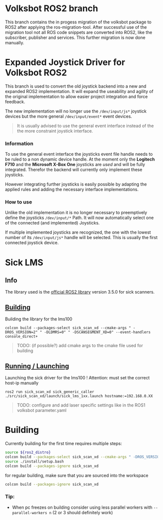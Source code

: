 # Volksbot ROS2 branch

This branch contains the in progess migration of the volksbot package to ROS2 after applying the ros-migration-tool. After successful use of the migration tool not all ROS code snippets are converted into ROS2, like the subscriber, publisher and services. This further migration is now done manually.  


# Expanded Joystick Driver for Volksbot ROS2

This branch is used to convert the old joystick backend into a new and expanded ROS2 implementation. It will expand the useability and agility of the original implementation to allow easier project integration and force feedback.

The new implementation will no longer use the `/dev/input/js*` joystick devices but the more general `/dev/input/event*` event devices.
> It is usually advised to use the general event interface instead of the the more constraint joystick interface.


### Information

To use the general event interface the joysticks event file handle needs to be ruled to a non dynamic device handle. At the moment only the **Logitech F710** and the **Microsoft X-Box One** joysticks are _used_ and will be fully integrated. Therefor the backend will currently only implement these joysticks.

However integrating further joysticks is easily possible by adapting the applied rules and adding the necessary interface implementations.


### How to use

Unlike the old implementation it is no longer necessary to preemptively define the joysticks `/dev/input/*` Path.
It will now automatically select one of the connected (and implemented) Joysticks.

If multiple implemented joysticks are recognized, the one with the lowest number of its `/dev/input/js*` handle will be selected. This is usually the first connected joystick device.


# Sick LMS
## Info
The library used is the [official ROS2 library](https://github.com/SICKAG/sick_scan_xd/tree/master) version 3.5.0 for sick scanners. 

## [Building](https://github.com/SICKAG/sick_scan_xd/blob/master/INSTALL-ROS2.md#summary-for-the-different-build-options)

Building the library for the lms100

    colcon build --packages-select sick_scan_xd --cmake-args " -DROS_VERSION=2" " -DLDMRS=0" " -DSCANSEGMENT_XD=0" --event-handlers console_direct+

> TODO: (if possible?) add cmake args to the cmake file used for building

## [Running / Launching](https://github.com/SICKAG/sick_scan_xd?tab=readme-ov-file#running-the-driver)

Launching the sick driver for the lms100 ! Attention: must set the correct host-ip manually

    ros2 run sick_scan_xd sick_generic_caller ./src/sick_scan_xd/launch/sick_lms_1xx.launch hostname:=192.168.0.XX

> TODO: configure and add laser specific settings like in the ROS1 volksbot parameter.yaml

# Building
Currently building for the first time requires multiple steps:

```bash
source ${ros2_distro}
colcon build --packages-select sick_scan_xd --cmake-args " -DROS_VERSION=2" " -DLDMRS=0" " -DSCANSEGMENT_XD=0" --event-handlers console_direct+
source ./install/setup.bash
colcon build --packages-ignore sick_scan_xd
```

for regular building, make sure that you are sourced into the workspace 
```bash
colcon build --packages-ignore sick_scan_xd
```

### Tip:
- When pc freezes on building consider using less parallel workers with ```--parallel-workers n``` (2 or 3 should definitely work)